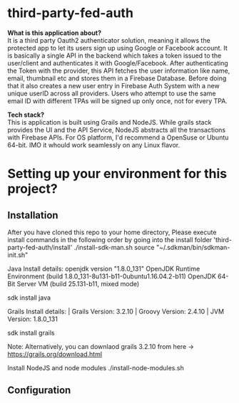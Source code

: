 # third-party-fed-auth

<b>What is this application about?</b> </br>
It is a third party Oauth2 authenticator solution, meaning it allows the protected app to let its users sign up using Google or Facebook account. It is basically a single API in the backend which takes a token issued to the user/client and authenticates it with Google/Facebook. After authenticating the Token with the provider, this API fetches the user information like name, email, thumbnail etc and stores them in a Firebase Database. Before doing that it also creates a new user entry in Firebase Auth System with a new unique userID across all providers. Users who attempt to use the same email ID with different TPAs will be signed up only once, not for every TPA.

<b>Tech stack?</b> </br>
This is application is built using Grails and NodeJS. While grails stack provides the UI and the API Service, NodeJS abstracts all the transactions with Firebase APIs. For OS platform, I'd recommend a OpenSuse or Ubuntu 64-bit. IMO it whould work seamlessly on any Linux flavor. 


<h1>Setting up your environment for this project?</h1> 

<h2> Installation </h2>
After you have cloned this repo to your home directory, Please execute install commands in the following order by going into the install folder 'third-party-fed-auth/install'
./install-sdk-man.sh
source "~/.sdkman/bin/sdkman-init.sh"

Java Install details: 
openjdk version "1.8.0_131"
OpenJDK Runtime Environment (build 1.8.0_131-8u131-b11-0ubuntu1.16.04.2-b11)
OpenJDK 64-Bit Server VM (build 25.131-b11, mixed mode)

sdk install java 

Grails Install details:
| Grails Version: 3.2.10
| Groovy Version: 2.4.10
| JVM Version: 1.8.0_131

sdk install grails

Note: Alternatively, you can downlaod grails 3.2.10 from here -> https://grails.org/download.html

Install NodeJS and node modules
./install-node-modules.sh

<h2> Configuration </h2>
